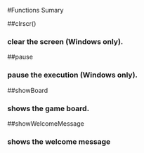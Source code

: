 #Functions Sumary

##clrscr() 
### clear the screen (Windows only).
##pause
### pause the execution (Windows only).
##showBoard
### shows the game board.
##showWelcomeMessage
### shows the welcome message